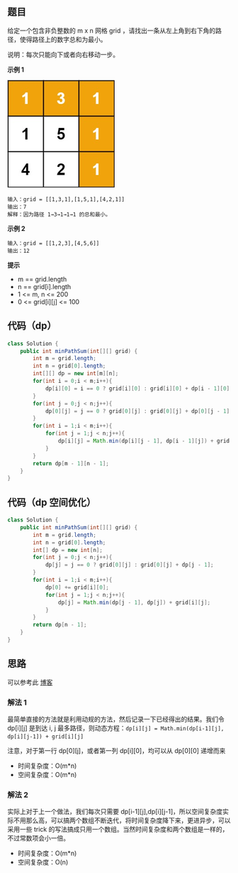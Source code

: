## 题目
给定一个包含非负整数的 m x n 网格 grid ，请找出一条从左上角到右下角的路径，使得路径上的数字总和为最小。

说明：每次只能向下或者向右移动一步。

**示例 1**

![](static/64.jpg)
```
输入：grid = [[1,3,1],[1,5,1],[4,2,1]]
输出：7
解释：因为路径 1→3→1→1→1 的总和最小。
```

**示例 2**
```
输入：grid = [[1,2,3],[4,5,6]]
输出：12
```

**提示**
* m == grid.length
* n == grid[i].length
* 1 <= m, n <= 200
* 0 <= grid[i][j] <= 100

## 代码（dp）
```Java
class Solution {
    public int minPathSum(int[][] grid) {
        int m = grid.length;
        int n = grid[0].length;
        int[][] dp = new int[m][n];
        for(int i = 0;i < m;i++){
            dp[i][0] = i == 0 ? grid[i][0] : grid[i][0] + dp[i - 1][0];
        }
        for(int j = 0;j < n;j++){
            dp[0][j] = j == 0 ? grid[0][j] : grid[0][j] + dp[0][j - 1];
        }
        for(int i = 1;i < m;i++){
            for(int j = 1;j < n;j++){
                dp[i][j] = Math.min(dp[i][j - 1], dp[i - 1][j]) + grid[i][j];
            }
        }
        return dp[m - 1][n - 1];
    }
}
```

## 代码（dp 空间优化）
```Java
class Solution {
    public int minPathSum(int[][] grid) {
        int m = grid.length;
        int n = grid[0].length;
        int[] dp = new int[n];
        for(int j = 0;j < n;j++){
            dp[j] = j == 0 ? grid[0][j] : grid[0][j] + dp[j - 1];
        }
        for(int i = 1;i < m;i++){
            dp[0] += grid[i][0];
            for(int j = 1;j < n;j++){
                dp[j] = Math.min(dp[j - 1], dp[j]) + grid[i][j];
            }
        }
        return dp[n - 1];
    }
}
```

## 思路

可以参考此 [博客](https://leetcode-cn.com/problems/unique-paths/solution/cji-suan-pai-lie-zu-he-by-doudou-15/)

### 解法 1
最简单直接的方法就是利用动规的方法，然后记录一下已经得出的结果。我们令 dp[i][j] 是到达 i, j 最多路径，则动态方程：`dp[i][j] = Math.min(dp[i-1][j], dp[i][j-1]) + grid[i][j]`

注意，对于第一行 dp[0][j]，或者第一列 dp[i][0]，均可以从 dp[0][0] 递增而来

* 时间复杂度：O(m*n)
* 空间复杂度：O(m*n)

### 解法 2
实际上对于上一个做法，我们每次只需要 dp[i-1][j],dp[i][j-1]，所以空间复杂度实际不用那么高，可以搞两个数组不断迭代，将时间复杂度降下来，更进异步，可以采用一些 trick 的写法搞成只用一个数组。当然时间复杂度和两个数组是一样的，不过常数项会小一倍。

* 时间复杂度：O(m*n)
* 空间复杂度：O(n)
